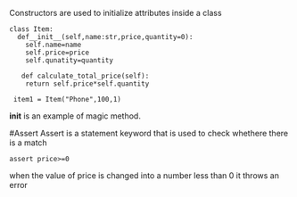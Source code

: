 Constructors are used to initialize attributes inside a class


```
class Item:
  def__init__(self,name:str,price,quantity=0):
    self.name=name
    self.price=price
    self.qunatity=quantity
    
   def calculate_total_price(self):
    return self.price*self.quantity
    
 item1 = Item("Phone",100,1)
 ```
 
 __init__ is an example of magic method.
 
#Assert 
 Assert is a statement keyword that is used to check whethere there is a match
 
 ```
 assert price>=0
 ```
 when the value of price is changed into a number less than 0 it throws an error
 
 
